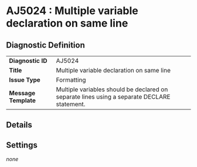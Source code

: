 # AJ5024 : Multiple variable declaration on same line

## Diagnostic Definition

<table>
  <tr>
    <td class="header"><b>Diagnostic ID</b></td>
    <td>AJ5024</td>
  </tr>
  <tr>
    <td class="header"><b>Title</b></td>
    <td>Multiple variable declaration on same line</td>
  </tr>
  <tr>
    <td class="header"><b>Issue Type</b></td>
    <td>Formatting</td>
  </tr>
  <tr>
    <td class="header"><b>Message Template</b></td>
    <td>Multiple variables should be declared on separate lines using a separate DECLARE statement.</td>
  </tr>
  
</table>

## Details



## Settings

*none*

